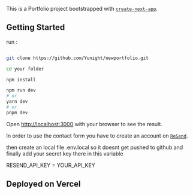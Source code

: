 This is a Portfolio project bootstrapped with [`create-next-app`](https://github.com/vercel/next.js/tree/canary/packages/create-next-app).

## Getting Started


run :
```bash

git clone https://github.com/Yunight/newportfolio.git

cd your folder

npm install

npm run dev
# or
yarn dev
# or
pnpm dev
```

Open [http://localhost:3000](http://localhost:3000) with your browser to see the result.

In order to use the contact form you have to create an account on [`ReSend`](https://resend.com/overview]).

then create an local file .env.local so it doesnt get pushed to github and finally add your secret key there in this variable

RESEND_API_KEY = YOUR_API_KEY

## Deployed on Vercel


